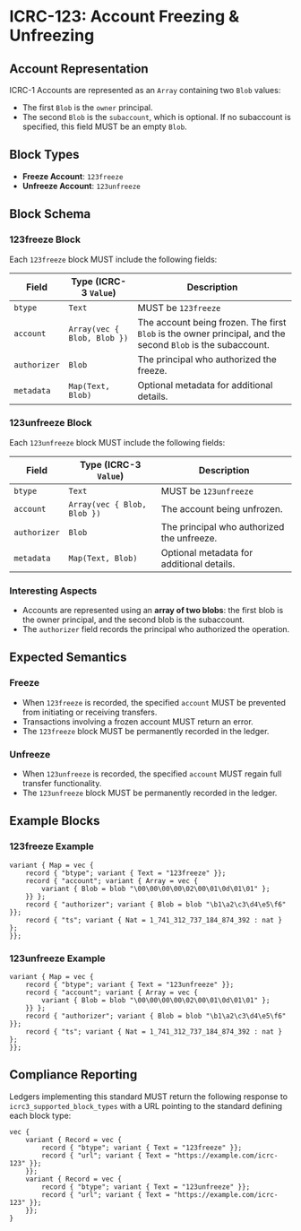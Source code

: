 # ICRC-123: Account Freezing & Unfreezing

## Account Representation
ICRC-1 Accounts are represented as an `Array` containing two `Blob` values:
- The first `Blob` is the `owner` principal.
- The second `Blob` is the `subaccount`, which is optional. If no subaccount is specified, this field MUST be an empty `Blob`.

## Block Types
- **Freeze Account**: `123freeze`
- **Unfreeze Account**: `123unfreeze`

## Block Schema
### 123freeze Block
Each `123freeze` block MUST include the following fields:

| Field           | Type (ICRC-3 `Value`)  | Description |
|----------------|----------------------|-------------|
| `btype`        | `Text`               | MUST be `123freeze` |
| `account`      | `Array(vec { Blob, Blob })` | The account being frozen. The first `Blob` is the owner principal, and the second `Blob` is the subaccount. |
| `authorizer`   | `Blob`                | The principal who authorized the freeze. |
| `metadata`     | `Map(Text, Blob)`     | Optional metadata for additional details. |

### 123unfreeze Block
Each `123unfreeze` block MUST include the following fields:

| Field           | Type (ICRC-3 `Value`)  | Description |
|----------------|----------------------|-------------|
| `btype`        | `Text`               | MUST be `123unfreeze` |
| `account`      | `Array(vec { Blob, Blob })` | The account being unfrozen. |
| `authorizer`   | `Blob`                | The principal who authorized the unfreeze. |
| `metadata`     | `Map(Text, Blob)`     | Optional metadata for additional details. |

### Interesting Aspects
- Accounts are represented using an **array of two blobs**: the first blob is the owner principal, and the second blob is the subaccount.
- The `authorizer` field records the principal who authorized the operation.

## Expected Semantics
### Freeze
- When `123freeze` is recorded, the specified `account` MUST be prevented from initiating or receiving transfers.
- Transactions involving a frozen account MUST return an error.
- The `123freeze` block MUST be permanently recorded in the ledger.

### Unfreeze
- When `123unfreeze` is recorded, the specified `account` MUST regain full transfer functionality.
- The `123unfreeze` block MUST be permanently recorded in the ledger.

## Example Blocks
### 123freeze Example
```
variant { Map = vec {
    record { "btype"; variant { Text = "123freeze" }};
    record { "account"; variant { Array = vec {
        variant { Blob = blob "\00\00\00\00\02\00\01\0d\01\01" };
    }} };
    record { "authorizer"; variant { Blob = blob "\b1\a2\c3\d4\e5\f6" }};
    record { "ts"; variant { Nat = 1_741_312_737_184_874_392 : nat } };
}};
```

### 123unfreeze Example
```
variant { Map = vec {
    record { "btype"; variant { Text = "123unfreeze" }};
    record { "account"; variant { Array = vec {
        variant { Blob = blob "\00\00\00\00\02\00\01\0d\01\01" };
    }} };
    record { "authorizer"; variant { Blob = blob "\b1\a2\c3\d4\e5\f6" }};
    record { "ts"; variant { Nat = 1_741_312_737_184_874_392 : nat } };
}};
```

## Compliance Reporting
Ledgers implementing this standard MUST return the following response to `icrc3_supported_block_types` with a URL pointing to the standard defining each block type:

```
vec {
    variant { Record = vec {
        record { "btype"; variant { Text = "123freeze" }};
        record { "url"; variant { Text = "https://example.com/icrc-123" }};
    }};
    variant { Record = vec {
        record { "btype"; variant { Text = "123unfreeze" }};
        record { "url"; variant { Text = "https://example.com/icrc-123" }};
    }};
}
```
